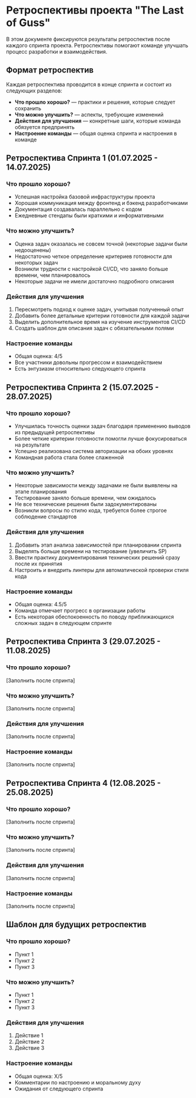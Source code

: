 # Ретроспективы проекта "The Last of Guss"

В этом документе фиксируются результаты ретроспектив после каждого спринта проекта. Ретроспективы помогают команде улучшать процесс разработки и взаимодействия.

## Формат ретроспектив

Каждая ретроспектива проводится в конце спринта и состоит из следующих разделов:
- **Что прошло хорошо?** — практики и решения, которые следует сохранить
- **Что можно улучшить?** — аспекты, требующие изменений
- **Действия для улучшения** — конкретные шаги, которые команда обязуется предпринять
- **Настроение команды** — общая оценка спринта и настроения в команде

## Ретроспектива Спринта 1 (01.07.2025 - 14.07.2025)

### Что прошло хорошо?
- Успешная настройка базовой инфраструктуры проекта
- Хорошая коммуникация между фронтенд и бэкенд разработчиками
- Документация создавалась параллельно с кодом
- Ежедневные стендапы были краткими и информативными

### Что можно улучшить?
- Оценка задач оказалась не совсем точной (некоторые задачи были недооценены)
- Недостаточно четкое определение критериев готовности для некоторых задач
- Возникли трудности с настройкой CI/CD, что заняло больше времени, чем планировалось
- Некоторые задачи не имели достаточно подробного описания

### Действия для улучшения
1. Пересмотреть подход к оценке задач, учитывая полученный опыт
2. Добавить более детальные критерии готовности для каждой задачи
3. Выделить дополнительное время на изучение инструментов CI/CD
4. Создать шаблон для описания задач с обязательными полями

### Настроение команды
- Общая оценка: 4/5
- Все участники довольны прогрессом и взаимодействием
- Есть энтузиазм относительно следующего спринта

## Ретроспектива Спринта 2 (15.07.2025 - 28.07.2025)

### Что прошло хорошо?
- Улучшилась точность оценки задач благодаря применению выводов из предыдущей ретроспективы
- Более четкие критерии готовности помогли лучше фокусироваться на результате
- Успешно реализована система авторизации на обоих уровнях
- Командная работа стала более слаженной

### Что можно улучшить?
- Некоторые зависимости между задачами не были выявлены на этапе планирования
- Тестирование заняло больше времени, чем ожидалось
- Не все технические решения были задокументированы
- Возникли вопросы по стилю кода, требуется более строгое соблюдение стандартов

### Действия для улучшения
1. Добавить этап анализа зависимостей при планировании спринта
2. Выделять больше времени на тестирование (увеличить SP)
3. Ввести практику документирования технических решений сразу после их принятия
4. Настроить и внедрить линтеры для автоматической проверки стиля кода

### Настроение команды
- Общая оценка: 4.5/5
- Команда отмечает прогресс в организации работы
- Есть некоторая обеспокоенность по поводу приближающихся сложных задач в следующем спринте

## Ретроспектива Спринта 3 (29.07.2025 - 11.08.2025)

### Что прошло хорошо?
[Заполнить после спринта]

### Что можно улучшить?
[Заполнить после спринта]

### Действия для улучшения
[Заполнить после спринта]

### Настроение команды
[Заполнить после спринта]

## Ретроспектива Спринта 4 (12.08.2025 - 25.08.2025)

### Что прошло хорошо?
[Заполнить после спринта]

### Что можно улучшить?
[Заполнить после спринта]

### Действия для улучшения
[Заполнить после спринта]

### Настроение команды
[Заполнить после спринта]

## Шаблон для будущих ретроспектив

### Что прошло хорошо?
- Пункт 1
- Пункт 2
- Пункт 3

### Что можно улучшить?
- Пункт 1
- Пункт 2
- Пункт 3

### Действия для улучшения
1. Действие 1
2. Действие 2
3. Действие 3

### Настроение команды
- Общая оценка: X/5
- Комментарии по настроению и моральному духу
- Ожидания от следующего спринта